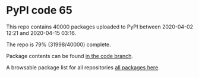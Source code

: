 # PyPI code 65

This repo contains 40000 packages uploaded to PyPI between 
2020-04-02 12:21 and 2020-04-15 03:16.

The repo is 79% (31998/40000) complete.

Package contents can be found [in the code branch](https://github.com/pypi-data/pypi-mirror-65/tree/code/packages).

A browsable package list for all repositories [all packages here](https://pypi-data.github.io/website/repositories/pypi-mirror-65).


